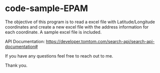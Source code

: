 # code-sample-EPAM

The objective of this program is to read a excel file with Latitude/Longitude coordinates and create a new excel file with the address information for each coordinate. A sample excel file is included.

API Documentation:
https://developer.tomtom.com/search-api/search-api-documentation#

If you have any questions feel free to reach out to me.


Thank you.
